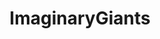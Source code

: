 ---
title: ImaginaryGiants
crosslinks:
- ImaginaryKnights
- BirdsForScale
- ImaginaryMythology
- ImaginaryWitcher
- ImaginaryDragons
---